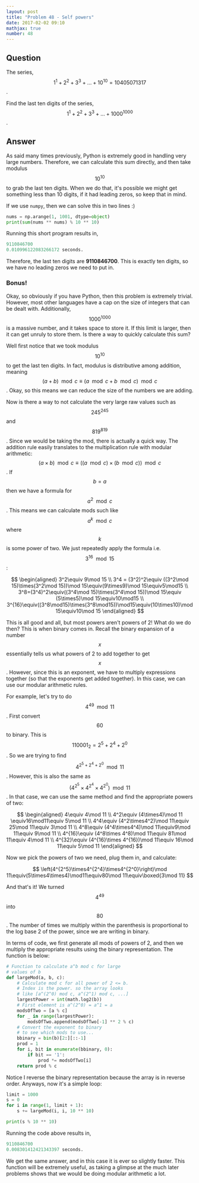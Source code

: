 ```yaml
---
layout: post
title: "Problem 48 - Self powers"
date: 2017-02-02 09:10
mathjax: true
number: 48
---
```


## Question

The series, $$1^1+2^2+3^3+\dots+10^{10}=10405071317$$.

Find the last ten digits of the series, $$1^1+2^2+3^3+\dots+1000^{1000}$$.

## Answer

As said many times previously, Python is extremely good in handling very large numbers. Therefore, we can calculate this sum directly, and then take modulus $$10^{10}$$ to grab the last ten digits. When we do that, it's possible we might get something less than 10 digits, if it had leading zeros, so keep that in mind.

 If we use `numpy`, then we can solve this in two lines :)

```python
nums = np.arange(1, 1001, dtype=object)
print(sum(nums ** nums) % 10 ** 10)
```

Running this short program results in,

```python
9110846700
0.010996122083266172 seconds.
```

Therefore, the last ten digits are **9110846700**. This is exactly ten digits, so we have no leading zeros we need to put in. 

### Bonus!

Okay, so obviously if you have Python, then this problem is extremely trivial. However, most other languages have a cap on the size of integers that can be dealt with. Additionally, $$1000^{1000}$$ is a massive number, and it takes space to store it. If this limit is larger, then it can get unruly to store them. Is there a way to quickly calculate this sum?

Well first notice that we took modulus $$10^{10}$$ to get the last ten digits. In fact, modulus is distributive among addition, meaning $$(a+b)\mod c\equiv (a\mod c+b\mod c)\mod c$$. Okay, so this means we can reduce the size of the numbers we are adding.

Now is there a way to not calculate the very large raw values such as $$245^{245}$$ and $$819^{819}$$. Since we would be taking the mod, there is actually a quick way. The addition rule easily translates to the multiplication rule with modular arithmetic: $$(a\times b)\mod c \equiv ((a\mod c)\times(b\mod c))\mod c$$. If $$b=a$$ then we have a formula for $$a^2\mod c$$. This means we can calculate mods such like $$a^k\mod c$$ where $$k$$ is some power of two. We just repeatedly apply the formula i.e. $$3^{16}\mod 15$$:


$$
\begin{aligned}
3^2\equiv 9\mod 15
\\
3^4 = (3^2)^2\equiv ((3^2\mod 15)\times(3^2\mod 15))\mod 15\equiv(9\times9)\mod 15\equiv5\mod15
\\
3^8=(3^4)^2\equiv((3^4\mod 15)\times(3^4\mod 15))\mod 15\equiv (5\times5)\mod 15\equiv10\mod15
\\
3^{16}\equiv((3^8\mod15)\times(3^8\mod15))\mod15\equiv(10\times10)\mod 15\equiv10\mod 15
\end{aligned}
$$


This is all good and all, but most powers aren't powers of 2! What do we do then? This is when binary comes in. Recall the binary expansion of a number $$x$$ essentially tells us what powers of 2 to add together to get $$x$$. However, since this is an exponent, we have to multiply expressions together (so that the exponents get added together). In this case, we can use our modular arithmetic rules.

For example, let's try to do $$4^{49}\mod 11$$. First convert $$60$$ to binary. This is $$110001_2=2^5+2^4+2^0$$. So we are trying to find $$4^{2^5+2^4+2^0}\mod 11$$. However, this is also the same as $$\left(4^{2^5}\times4^{2^4}\times4^{2^0}\right)\mod 11$$. In that case, we can use the same method and find the appropriate powers of two:


$$
\begin{aligned}
4\equiv 4\mod 11
\\
4^2\equiv (4\times4)\mod 11 \equiv16\mod11\equiv 5\mod 11
\\
4^4\equiv (4^2\times4^2)\mod 11\equiv 25\mod 11\equiv 3\mod 11
\\
4^8\equiv (4^4\times4^4)\mod 11\equiv9\mod 11\equiv 9\mod 11
\\
4^{16}\equiv (4^8\times 4^8)\mod 11\equiv 81\mod 11\equiv 4\mod 11
\\
4^{32}\equiv (4^{16}\times 4^{16})\mod 11\equiv 16\mod 11\equiv 5\mod 11
\end{aligned}
$$


Now we pick the powers of two we need, plug them in, and calculate:


$$
\left(4^{2^5}\times4^{2^4}\times4^{2^0}\right)\mod 11\equiv(5\times4\times4)\mod11\equiv80\mod 11\equiv\boxed{3\mod 11}
$$


And that's it! We turned $$4^{49}$$ into $$80$$. The number of times we multiply within the parenthesis is proportional to the log base 2 of the power, since we are writing in binary. 

In terms of code, we first generate all mods of powers of 2, and then we multiply the appropriate results using the binary representation. The function is below:

```python
# Function to calculate a^b mod c for large
# values of b
def largeMod(a, b, c):
    # Calculate mod c for all power of 2 <= b.
    # Index is the power. so the array looks
    # like [a^(2^0) mod c, a^(2^1) mod c, ...]
    largestPower = int(math.log2(b))
    # First element is a^(2^0) = a^1 = a
    modsOfTwo = [a % c]
    for _ in range(largestPower):
        modsOfTwo.append(modsOfTwo[-1] ** 2 % c)
    # Convert the exponent to binary
    # to see which mods to use...
    bbinary = bin(b)[2:][::-1]
    prod = 1
    for i, bit in enumerate(bbinary, 0):
        if bit == '1':
            prod *= modsOfTwo[i]
    return prod % c
```

Notice I reverse the binary representation because the array is in reverse order. Anyways, now it's a simple loop:

```python
limit = 1000
s = 0
for i in range(1, limit + 1):
    s += largeMod(i, i, 10 ** 10)

print(s % 10 ** 10)
```

Running the code above results in,

```python
9110846700
0.008301412421343397 seconds.
```

We get the same answer, and in this case it is ever so slightly faster. This function will be extremely useful, as taking a glimpse at the much later problems shows that we would be doing modular arithmetic a lot.